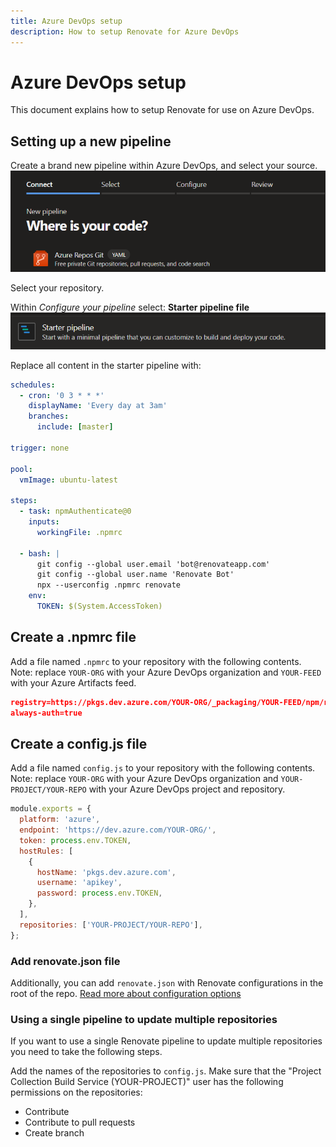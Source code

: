 ```yaml
---
title: Azure DevOps setup
description: How to setup Renovate for Azure DevOps
---
```


# Azure DevOps setup

This document explains how to setup Renovate for use on Azure DevOps.

## Setting up a new pipeline

Create a brand new pipeline within Azure DevOps, and select your source.
![Azure DevOps create new pipeline](assets/images/azure-devops-setup-1.png)

Select your repository.

Within _Configure your pipeline_ select: **Starter pipeline file**
![Azure DevOps starter pipeline template](assets/images/azure-devops-setup-2.png)

Replace all content in the starter pipeline with:

```yaml
schedules:
  - cron: '0 3 * * *'
    displayName: 'Every day at 3am'
    branches:
      include: [master]

trigger: none

pool:
  vmImage: ubuntu-latest

steps:
  - task: npmAuthenticate@0
    inputs:
      workingFile: .npmrc

  - bash: |
      git config --global user.email 'bot@renovateapp.com'
      git config --global user.name 'Renovate Bot'
      npx --userconfig .npmrc renovate
    env:
      TOKEN: $(System.AccessToken)
```

## Create a .npmrc file

Add a file named `.npmrc` to your repository with the following contents.
Note: replace `YOUR-ORG` with your Azure DevOps organization and `YOUR-FEED` with your Azure Artifacts feed.

```json
registry=https://pkgs.dev.azure.com/YOUR-ORG/_packaging/YOUR-FEED/npm/registry/
always-auth=true
```

## Create a config.js file

Add a file named `config.js` to your repository with the following contents.
Note: replace `YOUR-ORG` with your Azure DevOps organization and `YOUR-PROJECT/YOUR-REPO` with your Azure DevOps project and repository.

```javascript
module.exports = {
  platform: 'azure',
  endpoint: 'https://dev.azure.com/YOUR-ORG/',
  token: process.env.TOKEN,
  hostRules: [
    {
      hostName: 'pkgs.dev.azure.com',
      username: 'apikey',
      password: process.env.TOKEN,
    },
  ],
  repositories: ['YOUR-PROJECT/YOUR-REPO'],
};
```

### Add renovate.json file

Additionally, you can add `renovate.json` with Renovate configurations in the root of the repo.
[Read more about configuration options](https://docs.renovatebot.com/configuration-options/)

### Using a single pipeline to update multiple repositories

If you want to use a single Renovate pipeline to update multiple repositories you need to take the following steps.

Add the names of the repositories to `config.js`.
Make sure that the "Project Collection Build Service (YOUR-PROJECT)" user has the following permissions on the repositories:

- Contribute
- Contribute to pull requests
- Create branch
